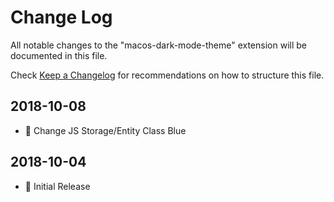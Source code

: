 # Change Log

All notable changes to the "macos-dark-mode-theme" extension will be documented in this file.

Check [Keep a Changelog](http://keepachangelog.com/) for recommendations on how to structure this file.

## 2018-10-08

- 💄 Change JS Storage/Entity Class Blue

## 2018-10-04

- 🎉 Initial Release